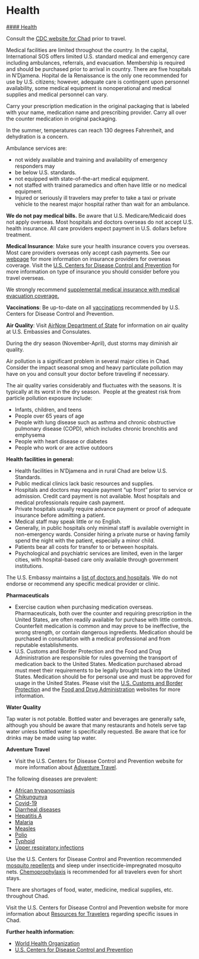 # Health

[#### Health](javascript:void(0); "Health")

Consult the [CDC website for Chad](http://wwwnc.cdc.gov/travel/destinations/traveler/none/chad) prior to travel.

Medical facilities are limited throughout the country. In the capital, International SOS offers limited U.S. standard medical and emergency care including ambulances, referrals, and evacuation. Membership is required and should be purchased prior to arrival in country. There are five hospitals in N’Djamena. Hopital de la Renaissance is the only one recommended for use by U.S. citizens; however, adequate care is contingent upon personnel availability, some medical equipment is nonoperational and medical supplies and medical personnel can vary.

Carry your prescription medication in the original packaging that is labeled with your name, medication name and prescribing provider. Carry all over the counter medication in original packaging.

In the summer, temperatures can reach 130 degrees Fahrenheit, and dehydration is a concern.

Ambulance services are:

* not widely available and training and availability of emergency responders may
* be below U.S. standards.
* not equipped with state-of-the-art medical equipment.
* not staffed with trained paramedics and often have little or no medical equipment.
* Injured or seriously ill travelers may prefer to take a taxi or private vehicle to the nearest major hospital rather than wait for an ambulance.

**We do not pay medical bills.** Be aware that U.S. Medicare/Medicaid does not apply overseas. Most hospitals and doctors overseas do not accept U.S. health insurance. All care providers expect payment in U.S. dollars before treatment.

**Medical Insurance**: Make sure your health insurance covers you overseas. Most care providers overseas only accept cash payments. See our [webpage](http://travel.state.gov/content/passports/en/go/health/insurance-providers.html) for more information on insurance providers for overseas coverage. Visit the [U.S. Centers for Disease Control and Prevention](https://wwwnc.cdc.gov/travel/page/insurance) for more information on type of insurance you should consider before you travel overseas.

We strongly recommend [supplemental medical insurance with medical evacuation coverage.](http://travel.state.gov/content/passports/en/go/health/insurance-providers.html)

**Vaccinations**: Be up-to-date on all [vaccinations](https://travel.state.gov/content/travel/en/international-travel/International-Travel-Country-Information-Pages/DemocraticRepublicoftheCongoDRC.html#ExternalPopup) recommended by U.S. Centers for Disease Control and Prevention.

**Air Quality**: Visit [AirNow Department of State](https://www.airnow.gov/international/us-embassies-and-consulates/) for information on air quality at U.S. Embassies and Consulates.

During the dry season (November-April), dust storms may diminish air quality.

Air pollution is a significant problem in several major cities in Chad. Consider the impact seasonal smog and heavy particulate pollution may have on you and consult your doctor before traveling if necessary.

The air quality varies considerably and fluctuates with the seasons. It is typically at its worst in the dry season.  People at the greatest risk from particle pollution exposure include:

* Infants, children, and teens
* People over 65 years of age
* People with lung disease such as asthma and chronic obstructive pulmonary disease (COPD), which includes chronic bronchitis and emphysema
* People with heart disease or diabetes
* People who work or are active outdoors

**Health facilities in general:**

* Health facilities in N’Djamena and in rural Chad are below U.S. Standards.
* Public medical clinics lack basic resources and supplies.
* Hospitals and doctors may require payment “up front” prior to service or admission. Credit card payment is not available. Most hospitals and medical professionals require cash payment.
* Private hospitals usually require advance payment or proof of adequate insurance before admitting a patient.
* Medical staff may speak little or no English.
* Generally, in public hospitals only minimal staff is available overnight in non-emergency wards. Consider hiring a private nurse or having family spend the night with the patient, especially a minor child.
* Patients bear all costs for transfer to or between hospitals.
* Psychological and psychiatric services are limited, even in the larger cities, with hospital-based care only available through government institutions.

The U.S. Embassy maintains a [list of doctors and hospitals](https://td.usembassy.gov/legal-assistance/). We do not endorse or recommend any specific medical provider or clinic.

**Pharmaceuticals**

* Exercise caution when purchasing medication overseas. Pharmaceuticals, both over the counter and requiring prescription in the United States, are often readily available for purchase with little controls. Counterfeit medication is common and may prove to be ineffective, the wrong strength, or contain dangerous ingredients. Medication should be purchased in consultation with a medical professional and from reputable establishments.
* U.S. Customs and Border Protection and the Food and Drug Administration are responsible for rules governing the transport of medication back to the United States. Medication purchased abroad must meet their requirements to be legally brought back into the United States. Medication should be for personal use and must be approved for usage in the United States. Please visit the [U.S. Customs and Border Protection](https://www.cbp.gov/travel/us-citizens/know-before-you-go/prohibited-and-restricted-items) and the [Food and Drug Administration](https://www.fda.gov/drugs/resourcesforyou/consumers/buyingusingmedicinesafely/buyingmedicinefromoutsidetheunitedstates/default.htm) websites for more information.

**Water Quality**

Tap water is not potable. Bottled water and beverages are generally safe, although you should be aware that many restaurants and hotels serve tap water unless bottled water is specifically requested. Be aware that ice for drinks may be made using tap water.

**Adventure Travel**

* Visit the U.S. Centers for Disease Control and Prevention website for more information about [Adventure Travel](https://wwwnc.cdc.gov/travel/page/adventure).

The following diseases are prevalent:

* [African trypanosomiasis](http://www.cdc.gov/parasites/sleepingsickness/index.html)
* [Chikungunya](http://www.cdc.gov/chikungunya/)
* [Covid-19](https://www.cdc.gov/coronavirus/2019-nCoV/index.html)
* [Diarrheal diseases](http://wwwnc.cdc.gov/travel/page/travelers-diarrhea)
* [Hepatitis A](https://www.cdc.gov/hepatitis/hav/index.htm)
* [Malaria](https://www.cdc.gov/parasites/malaria/index.html)
* [Measles](https://wwwnc.cdc.gov/travel/diseases/measles)
* [Polio](https://wwwnc.cdc.gov/travel/diseases/poliomyelitis)
* [Typhoid](http://www.cdc.gov/typhoid-fever/index.html)
* [Upper respiratory infections](http://wwwnc.cdc.gov/travel/yellowbook/2016/the-pre-travel-consultation/respiratory-infections)

Use the U.S. Centers for Disease Control and Prevention recommended [mosquito repellents](http://wwwnc.cdc.gov/travel/page/avoid-bug-bites) and sleep under insecticide-impregnated mosquito nets. [Chemoprophylaxis](http://www.cdc.gov/malaria/travelers/drugs.html) is recommended for all travelers even for short stays.

There are shortages of food, water, medicine, medical supplies, etc. throughout Chad.

Visit the U.S. Centers for Disease Control and Prevention website for more information about [Resources for Travelers](https://wwwnc.cdc.gov/travel/page/resources-for-travelers) regarding specific issues in Chad.

**Further health information**:

* [World Health Organization](https://www.who.int/countries/)
* [U.S. Centers for Disease Control and Prevention](http://wwwnc.cdc.gov/travel/)